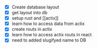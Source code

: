  - [x] Create database layout
 - [x] get layout into db
 - [x] setup rust and [[actix]]
 - [x] learn how to access data from actix
 - [x] create routs in actix
 - [x] learn how to access actix routs in react
 - [x] need to added slugifyed name to DB
